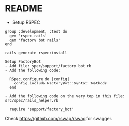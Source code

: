 # README

* Setup RSPEC

```
group :development, :test do
  gem 'rspec-rails'
  gem 'factory_bot_rails'
end

rails generate rspec:install

Setup FactoryBot
- Add file: spec/support/factory_bot.rb
- Add the following code:

  RSpec.configure do |config|
    config.include FactoryBot::Syntax::Methods
  end

- Add the following code on the very top in this file: src/spec/rails_helper.rb

  require 'support/factory_bot'
```

Check https://github.com/rswag/rswag for swagger.
